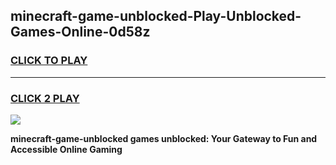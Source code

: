 
## minecraft-game-unblocked-Play-Unblocked-Games-Online-0d58z
<h3>
<a href="https://premium76.site?title=minecraft-game-unblocked&ref=25A">CLICK TO PLAY</a></h3>
<hr>

<h3>
<a href="https://premium76.site?title=minecraft-game-unblocked&ref=25A">CLICK 2 PLAY</a>
  
</h3>

<a href="https://premium76.site?title=minecraft-game-unblocked&ref=25A"><img src="https://clearcache.store/games.png"></a>


**minecraft-game-unblocked games unblocked: Your Gateway to Fun and Accessible Online Gaming**
